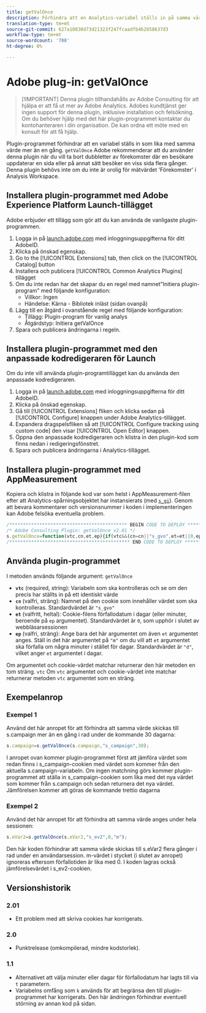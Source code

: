 ```yaml
---
title: getValOnce
description: Förhindra att en Analytics-variabel ställs in på samma värde två gånger i rad.
translation-type: tm+mt
source-git-commit: 627a10830d73d21323f247fcaadfb462858637d3
workflow-type: tm+mt
source-wordcount: '708'
ht-degree: 0%

---
```



# Adobe plug-in: getValOnce

>[!IMPORTANT] Denna plugin tillhandahålls av Adobe Consulting för att hjälpa er att få ut mer av Adobe Analytics. Adobes kundtjänst ger ingen support för denna plugin, inklusive installation och felsökning. Om du behöver hjälp med det här plugin-programmet kontaktar du kontohanteraren i din organisation. De kan ordna ett möte med en konsult för att få hjälp.

Plugin-programmet förhindrar att en variabel ställs in som lika med samma värde mer än en gång. `getValOnce` Adobe rekommenderar att du använder denna plugin när du vill ta bort dubbletter av förekomster där en besökare uppdaterar en sida eller på annat sätt besöker en viss sida flera gånger. Denna plugin behövs inte om du inte är orolig för mätvärdet &#39;Förekomster&#39; i Analysis Workspace.

## Installera plugin-programmet med Adobe Experience Platform Launch-tillägget

Adobe erbjuder ett tillägg som gör att du kan använda de vanligaste plugin-programmen.

1. Logga in på [launch.adobe.com](https://launch.adobe.com) med inloggningsuppgifterna för ditt AdobeID.
1. Klicka på önskad egenskap.
1. Go to the [!UICONTROL Extensions] tab, then click on the [!UICONTROL Catalog] button
1. Installera och publicera [!UICONTROL Common Analytics Plugins] tillägget
1. Om du inte redan har det skapar du en regel med namnet&quot;Initiera plugin-program&quot; med följande konfiguration:
   * Villkor: Ingen
   * Händelse: Kärna - Bibliotek inläst (sidan ovanpå)
1. Lägg till en åtgärd i ovanstående regel med följande konfiguration:
   * Tillägg: Plugin-program för vanlig analys
   * Åtgärdstyp: Initiera getValOnce
1. Spara och publicera ändringarna i regeln.

## Installera plugin-programmet med den anpassade kodredigeraren för Launch

Om du inte vill använda plugin-programtillägget kan du använda den anpassade kodredigeraren.

1. Logga in på [launch.adobe.com](https://launch.adobe.com) med inloggningsuppgifterna för ditt AdobeID.
1. Klicka på önskad egenskap.
1. Gå till [!UICONTROL Extensions] fliken och klicka sedan på [!UICONTROL Configure] knappen under Adobe Analytics-tillägget.
1. Expandera dragspelsfliken så att [!UICONTROL Configure tracking using custom code] den visar [!UICONTROL Open Editor] knappen.
1. Öppna den anpassade kodredigeraren och klistra in den plugin-kod som finns nedan i redigeringsfönstret.
1. Spara och publicera ändringarna i Analytics-tillägget.

## Installera plugin-programmet med AppMeasurement

Kopiera och klistra in följande kod var som helst i AppMeasurement-filen efter att Analytics-spårningsobjektet har instansierats (med [`s_gi`](../functions/s-gi.md)). Genom att bevara kommentarer och versionsnummer i koden i implementeringen kan Adobe felsöka eventuella problem.

```js
/******************************************* BEGIN CODE TO DEPLOY *******************************************/
/* Adobe Consulting Plugin: getValOnce v2.01 */
s.getValOnce=function(vtc,cn,et,ep){if(vtc&&(cn=cn||"s_gvo",et=et||0,ep="m"===ep?6E4:864E5,vtc!==this.c_r(cn))){var e=new Date;e.setTime(e.getTime()+et*ep);this.c_w(cn,vtc,0===et?0:e);return vtc}return""};
/******************************************** END CODE TO DEPLOY ********************************************/
```

## Använda plugin-programmet

I metoden används följande argument: `getValOnce`

* **`vtc`** (required, string): Variabeln som ska kontrolleras och se om den precis har ställts in på ett identiskt värde
* **`cn`** (valfri, sträng): Namnet på den cookie som innehåller värdet som ska kontrolleras. Standardvärdet är `"s_gvo"`
* **`et`** (valfritt, heltal): Cookie-filens förfallodatum i dagar (eller minuter, beroende på `ep` argumentet). Standardvärdet är `0`, som upphör i slutet av webbläsarsessionen
* **`ep`** (valfri, sträng): Ange bara det här argumentet om även `et` argumentet anges. Ställ in det här argumentet på `"m"` om du vill att `et` argumentet ska förfalla om några minuter i stället för dagar. Standardvärdet är `"d"`, vilket anger `et` argumentet i dagar.

Om argumentet och cookie-värdet matchar returnerar den här metoden en tom sträng. `vtc` Om `vtc` argumentet och cookie-värdet inte matchar returnerar metoden `vtc` argumentet som en sträng.

## Exempelanrop

### Exempel 1

Använd det här anropet för att förhindra att samma värde skickas till s.campaign mer än en gång i rad under de kommande 30 dagarna:

```js
s.campaign=s.getValOnce(s.campaign,"s_campaign",30);
```

I anropet ovan kommer plugin-programmet först att jämföra värdet som redan finns i s_campaign-cookien med värdet som kommer från den aktuella s.campaign-variabeln.   Om ingen matchning görs kommer plugin-programmet att ställa in s_campaign-cookien som lika med det nya värdet som kommer från s.campaign och sedan returnera det nya värdet.   Jämförelsen kommer att göras de kommande trettio dagarna

### Exempel 2

Använd det här anropet för att förhindra att samma värde anges under hela sessionen:

```js
s.eVar2=s.getValOnce(s.eVar2,"s_ev2",0,"m");
```

Den här koden förhindrar att samma värde skickas till s.eVar2 flera gånger i rad under en användarsession.  m-värdet i stycket (i slutet av anropet) ignoreras eftersom förfallotiden är lika med 0.   I koden lagras också jämförelsevärdet i s_ev2-cookien.

## Versionshistorik

### 2.01

* Ett problem med att skriva cookies har korrigerats.

### 2.0

* Punktrelease (omkompilerad, mindre kodstorlek).

### 1.1

* Alternativet att välja minuter eller dagar för förfallodatum har lagts till via `t` parametern.
* Variabelns omfång som `k` används för att begränsa den till plugin-programmet har korrigerats. Den här ändringen förhindrar eventuell störning av annan kod på sidan.
